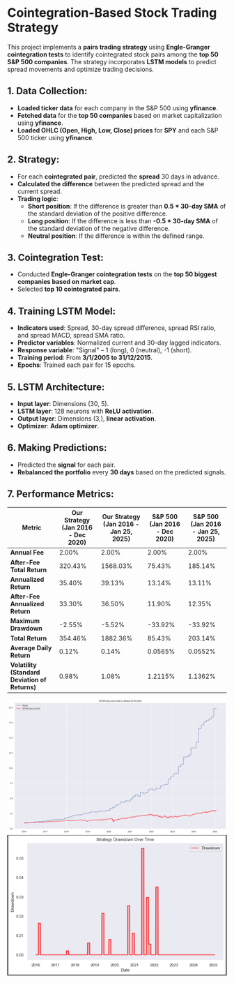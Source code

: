# Cointegration-Based Stock Trading Strategy

This project implements a **pairs trading strategy** using **Engle-Granger cointegration tests** to identify cointegrated stock pairs among the **top 50 S&P 500 companies**. The strategy incorporates **LSTM models** to predict spread movements and optimize trading decisions.

## 1. **Data Collection:**
   - **Loaded ticker data** for each company in the S&P 500 using **yfinance**.
   - **Fetched data** for the **top 50 companies** based on market capitalization using **yfinance**.
   - **Loaded OHLC (Open, High, Low, Close) prices** for **SPY** and each S&P 500 ticker using **yfinance**.

## 2. **Strategy:**
   - For each **cointegrated pair**, predicted the **spread** 30 days in advance.
   - **Calculated the difference** between the predicted spread and the current spread.
   - **Trading logic**:
     - **Short position**: If the difference is greater than **0.5 * 30-day SMA** of the standard deviation of the positive difference.
     - **Long position**: If the difference is less than **-0.5 * 30-day SMA** of the standard deviation of the negative difference.
     - **Neutral position**: If the difference is within the defined range.


## 3. **Cointegration Test:**
   - Conducted **Engle-Granger cointegration tests** on the **top 50 biggest companies based on market cap**.
   - Selected **top 10 cointegrated pairs**.

## 4. **Training LSTM Model:**
   - **Indicators used**: Spread, 30-day spread difference, spread RSI ratio, and spread MACD, spread SMA ratio.
   - **Predictor variables**: Normalized current and 30-day lagged indicators.
   - **Response variable**: "Signal" – 1 (long), 0 (neutral), -1 (short).
   - **Training period**: From **3/1/2005 to 31/12/2015**.
   - **Epochs**: Trained each pair for 15 epochs.

## 5. **LSTM Architecture:**
   - **Input layer**: Dimensions (30, 5).
   - **LSTM layer**: 128 neurons with **ReLU activation**.
   - **Output layer**: Dimensions (3,), **linear activation**.
   - **Optimizer**: **Adam optimizer**.

## 6. **Making Predictions:**
   - Predicted the **signal** for each pair.
   - **Rebalanced the portfolio** every **30 days** based on the predicted signals.

## 7. **Performance Metrics:**

| Metric                         | Our Strategy (Jan 2016 - Dec 2020) | Our Strategy (Jan 2016 - Jan 25, 2025) | S&P 500 (Jan 2016 - Dec 2020) | S&P 500 (Jan 2016 - Jan 25, 2025) |
|---------------------------------|----------------------------------|------------------------------------|------------------------------|-----------------------------------|
| **Annual Fee**                  | 2.00%                            | 2.00%                              | 2.00%                        | 2.00%                             |
| **After-Fee Total Return**      | 320.43%                          | 1568.03%                           | 75.43%                       | 185.14%                           |
| **Annualized Return**           | 35.40%                           | 39.13%                             | 13.14%                       | 13.11%                            |
| **After-Fee Annualized Return** | 33.30%                           | 36.50%                             | 11.90%                       | 12.35%                            |
| **Maximum Drawdown**            | -2.55%                           | -5.52%                             | -33.92%                      | -33.92%                           |
| **Total Return**                | 354.46%                          | 1882.36%                           | 85.43%                       | 203.14%                           |
| **Average Daily Return**        | 0.12%                            | 0.14%                              | 0.0565%                      | 0.0552%                           |
| **Volatility (Standard Deviation of Returns)** | 0.98%           | 1.08%                              | 1.2115%                      | 1.1362%                           |

![P&L Chart](Alpha/P&L.PNG) 
![LSTM Architecture](Alpha/Markdown.PNG)

